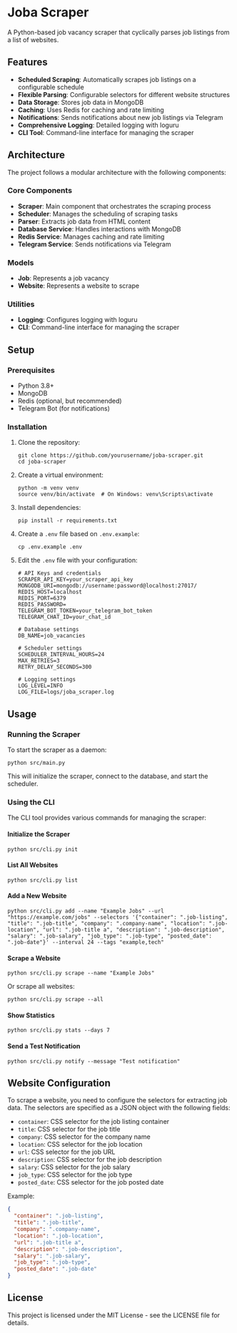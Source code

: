 # Joba Scraper

A Python-based job vacancy scraper that cyclically parses job listings from a list of websites.

## Features

- **Scheduled Scraping**: Automatically scrapes job listings on a configurable schedule
- **Flexible Parsing**: Configurable selectors for different website structures
- **Data Storage**: Stores job data in MongoDB
- **Caching**: Uses Redis for caching and rate limiting
- **Notifications**: Sends notifications about new job listings via Telegram
- **Comprehensive Logging**: Detailed logging with loguru
- **CLI Tool**: Command-line interface for managing the scraper

## Architecture

The project follows a modular architecture with the following components:

### Core Components

- **Scraper**: Main component that orchestrates the scraping process
- **Scheduler**: Manages the scheduling of scraping tasks
- **Parser**: Extracts job data from HTML content
- **Database Service**: Handles interactions with MongoDB
- **Redis Service**: Manages caching and rate limiting
- **Telegram Service**: Sends notifications via Telegram

### Models

- **Job**: Represents a job vacancy
- **Website**: Represents a website to scrape

### Utilities

- **Logging**: Configures logging with loguru
- **CLI**: Command-line interface for managing the scraper

## Setup

### Prerequisites

- Python 3.8+
- MongoDB
- Redis (optional, but recommended)
- Telegram Bot (for notifications)

### Installation

1. Clone the repository:
   ```
   git clone https://github.com/yourusername/joba-scraper.git
   cd joba-scraper
   ```

2. Create a virtual environment:
   ```
   python -m venv venv
   source venv/bin/activate  # On Windows: venv\Scripts\activate
   ```

3. Install dependencies:
   ```
   pip install -r requirements.txt
   ```

4. Create a `.env` file based on `.env.example`:
   ```
   cp .env.example .env
   ```

5. Edit the `.env` file with your configuration:
   ```
   # API Keys and credentials
   SCRAPER_API_KEY=your_scraper_api_key
   MONGODB_URI=mongodb://username:password@localhost:27017/
   REDIS_HOST=localhost
   REDIS_PORT=6379
   REDIS_PASSWORD=
   TELEGRAM_BOT_TOKEN=your_telegram_bot_token
   TELEGRAM_CHAT_ID=your_chat_id

   # Database settings
   DB_NAME=job_vacancies

   # Scheduler settings
   SCHEDULER_INTERVAL_HOURS=24
   MAX_RETRIES=3
   RETRY_DELAY_SECONDS=300

   # Logging settings
   LOG_LEVEL=INFO
   LOG_FILE=logs/joba_scraper.log
   ```

## Usage

### Running the Scraper

To start the scraper as a daemon:

```
python src/main.py
```

This will initialize the scraper, connect to the database, and start the scheduler.

### Using the CLI

The CLI tool provides various commands for managing the scraper:

#### Initialize the Scraper

```
python src/cli.py init
```

#### List All Websites

```
python src/cli.py list
```

#### Add a New Website

```
python src/cli.py add --name "Example Jobs" --url "https://example.com/jobs" --selectors '{"container": ".job-listing", "title": ".job-title", "company": ".company-name", "location": ".job-location", "url": ".job-title a", "description": ".job-description", "salary": ".job-salary", "job_type": ".job-type", "posted_date": ".job-date"}' --interval 24 --tags "example,tech"
```

#### Scrape a Website

```
python src/cli.py scrape --name "Example Jobs"
```

Or scrape all websites:

```
python src/cli.py scrape --all
```

#### Show Statistics

```
python src/cli.py stats --days 7
```

#### Send a Test Notification

```
python src/cli.py notify --message "Test notification"
```

## Website Configuration

To scrape a website, you need to configure the selectors for extracting job data. The selectors are specified as a JSON object with the following fields:

- `container`: CSS selector for the job listing container
- `title`: CSS selector for the job title
- `company`: CSS selector for the company name
- `location`: CSS selector for the job location
- `url`: CSS selector for the job URL
- `description`: CSS selector for the job description
- `salary`: CSS selector for the job salary
- `job_type`: CSS selector for the job type
- `posted_date`: CSS selector for the job posted date

Example:

```json
{
  "container": ".job-listing",
  "title": ".job-title",
  "company": ".company-name",
  "location": ".job-location",
  "url": ".job-title a",
  "description": ".job-description",
  "salary": ".job-salary",
  "job_type": ".job-type",
  "posted_date": ".job-date"
}
```

## License

This project is licensed under the MIT License - see the LICENSE file for details.